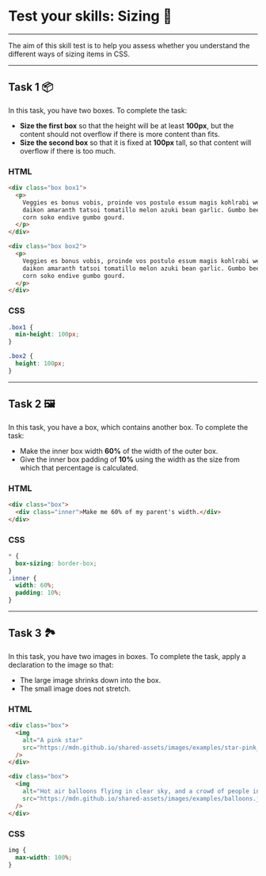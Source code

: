 # Test your skills: Sizing 📏

-----

The aim of this skill test is to help you assess whether you understand the different ways of sizing items in CSS.

-----

## Task 1 📦

In this task, you have two boxes. To complete the task:

  - **Size the first box** so that the height will be at least **100px**, but the content should not overflow if there is more content than fits.
  - **Size the second box** so that it is fixed at **100px** tall, so that content will overflow if there is too much.

### HTML

```html
<div class="box box1">
  <p>
    Veggies es bonus vobis, proinde vos postulo essum magis kohlrabi welsh onion
    daikon amaranth tatsoi tomatillo melon azuki bean garlic. Gumbo beet greens
    corn soko endive gumbo gourd.
  </p>
</div>

<div class="box box2">
  <p>
    Veggies es bonus vobis, proinde vos postulo essum magis kohlrabi welsh onion
    daikon amaranth tatsoi tomatillo melon azuki bean garlic. Gumbo beet greens
    corn soko endive gumbo gourd.
  </p>
</div>
```

### CSS

```css
.box1 {
  min-height: 100px;
}

.box2 {
  height: 100px;
}
```

-----

## Task 2 🖼️

In this task, you have a box, which contains another box. To complete the task:

  - Make the inner box width **60%** of the width of the outer box.
  - Give the inner box padding of **10%** using the width as the size from which that percentage is calculated.

### HTML

```html
<div class="box">
  <div class="inner">Make me 60% of my parent's width.</div>
</div>
```

### CSS

```css
* {
  box-sizing: border-box;
}
.inner {
  width: 60%;
  padding: 10%;
}
```

-----

## Task 3 🏞️

In this task, you have two images in boxes. To complete the task, apply a declaration to the image so that:

  - The large image shrinks down into the box.
  - The small image does not stretch.

### HTML

```html
<div class="box">
  <img
    alt="A pink star"
    src="https://mdn.github.io/shared-assets/images/examples/star-pink_256x256.png"
  />
</div>

<div class="box">
  <img
    alt="Hot air balloons flying in clear sky, and a crowd of people in the foreground"
    src="https://mdn.github.io/shared-assets/images/examples/balloons.jpg"
  />
</div>
```

### CSS

```css
img {
  max-width: 100%;
}
```